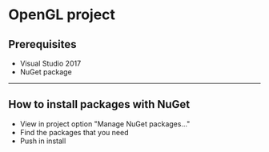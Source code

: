 # OpenGL project
## Prerequisites
* Visual Studio 2017
* NuGet package
---
## How to install packages with NuGet

* View in project option "Manage NuGet packages..."
* Find the packages that you need
* Push in install
